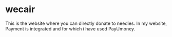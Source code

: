 # wecair
This is the website where you can directly donate to needies.
In my website, Payment is integrated and for which i have used PayUmoney.
